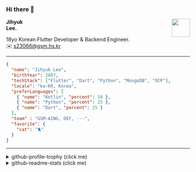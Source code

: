 ### Hi there 👋
<img src="https://github.githubassets.com/images/mona-loading-default.gif" width="50px" align="right">
</a>

**Jihyuk\
Lee.**

18yo Korean Flutter Developer & Backend Engineer.\
✉️ <s23066@gsm.hs.kr>

---

```json
{
  "name": "Jihyuk Lee",
  "birthYear": 2007,
  "techStack": ["Flutter", "Dart", "Python", "MongoDB", "OCP"],
  "locale": "ko-KR, Korea",
  "preferLanguages": [
    { "name": "Kotlin", "percent": 50 },
    { "name": "Python", "percent": 25 },
    { "name": "Dart", "percent": 25 }
  ],
  "team" : "GSM-AING, DEF, ···",
  "favorite": {
    "cat": "🐈"
  }
}
```
---
<details>
  <summary>github-profile-trophy (click me)</summary>
  
![](https://github-profile-trophy.vercel.app/?username=withJihyuk&row=1&column=8&theme=nord)
  
</details>
<details>
  <summary>github-readme-stats (click me)</summary>
  
<!--START_SECTION:waka-->
![Code Time](http://img.shields.io/badge/Code%20Time-570%20hrs%2038%20mins-blue)

![Lines of code](https://img.shields.io/badge/%EC%A0%80%EB%8A%94%20%EC%97%AC%ED%83%9C%EA%B9%8C%EC%A7%80%20-456.3%20thousand%20%EC%A4%84%EC%9D%98%20%EC%BD%94%EB%93%9C%EB%A5%BC%20%EC%9E%91%EC%84%B1%ED%96%88%EC%96%B4%EC%9A%94.-blue)

**저는 아침형 인간이에요. 🐤** 

```text
🌞 아침                     306 commits         ████░░░░░░░░░░░░░░░░░░░░░   15.67 % 
🌆 낮　                     701 commits         █████████░░░░░░░░░░░░░░░░   35.89 % 
🌃 저녁                     706 commits         █████████░░░░░░░░░░░░░░░░   36.15 % 
🌙 밤　                     240 commits         ███░░░░░░░░░░░░░░░░░░░░░░   12.29 % 
```


📊 **저는 이번주를 이렇게 시간을 보냈어요.** 

```text
🕑︎ Timezone: Asia/Seoul

💬 프로그래밍 언어들: 
Kotlin                   3 hrs 45 mins       █████████░░░░░░░░░░░░░░░░   34.86 % 
Dart                     2 hrs 36 mins       ██████░░░░░░░░░░░░░░░░░░░   24.19 % 
Java                     1 hr 48 mins        ████░░░░░░░░░░░░░░░░░░░░░   16.71 % 
Groovy                   51 mins             ██░░░░░░░░░░░░░░░░░░░░░░░   07.96 % 
Text                     30 mins             █░░░░░░░░░░░░░░░░░░░░░░░░   04.66 % 

🔥 에디터들: 
Android Studio           10 hrs 32 mins      ████████████████████████░   97.68 % 
VS Code                  15 mins             █░░░░░░░░░░░░░░░░░░░░░░░░   02.32 % 

💻 운영 체제들: 
Mac                      10 hrs 47 mins      █████████████████████████   100.00 % 
```


 Last Updated on 22/11/2024 18:50:29 UTC
<!--END_SECTION:waka-->

</details>

</div>

